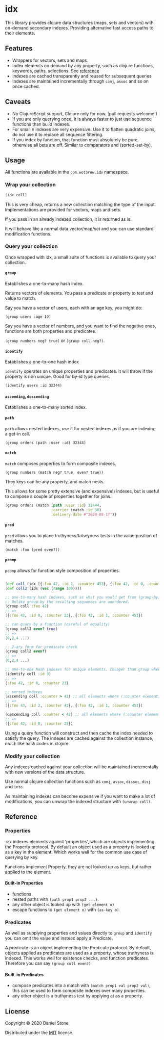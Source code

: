 # idx

This library provides clojure data structures (maps, sets and vectors) with on-demand secondary indexes. Providing 
alternative fast access paths to their elements.

## Features

- Wrappers for vectors, sets and maps.
- Index elements on demand by any property, such as clojure functions, keywords, paths, selections. See [reference](#properties)
- Indexes are cached transparently and reused for subsequent queries
- Indexes are maintained incrementally through `conj`, `assoc` and so on once cached.

## Caveats

- No ClojureScript support, Clojure only for now. (pull requests welcome!)
- If you are only querying once, it is always faster to just use sequence functions than build indexes.
- For small n indexes are very expensive. Use it to flatten quadratic joins, do not use it to replace all sequence filtering.
- If you index by function, that function must absolutely be pure, otherwise all bets are off. Similar to comparators and (sorted-set-by).

## Usage

All functions are available in the `com.wotbrew.idx` namespace.

### Wrap your collection

```clojure 
(idx coll)
```

This is very cheap, returns a new collection matching the type of the input. Implementations are provided for vectors, maps and sets.

If you pass in an already indexed collection, it is returned as is. 

It will behave like a normal data vector/map/set and you can use standard modification functions.

### Query your collection 

Once wrapped with idx, a small suite of functions is available to query your collection.

#### `group`

Establishes a one-to-many hash index.

Returns vectors of elements. You pass a predicate or property to test and value to match.

Say you have a vector of users, each with an age key, you might do:

`(group users :age 10)` 

Say you have a vector of numbers, and you want to find the negative ones, functions are both properties and predicates.

`(group numbers neg? true)` or `(group coll neg?)`.

#### `identify`

Establishes a one-to-one hash index

`identify` operates on unique properties and predicates. It will throw 
if the property is non unique. Good for by-id type queries.

`(identify users :id 32344)`

#### `ascending`, `descending`

Establishes a one-to-many sorted index.

#### `path`

`path` allows nested indexes, use it for nested indexes as if you
are indexing a get-in call.

`(group orders (path :user :id) 32344)`

#### `match`

`match` composes properties to form composite indexes. 

`(group numbers (match neg? true, even? true))`

They keys can be any property, and match nests.

This allows for some pretty extensive (and expensive!) indexes, but is useful to compose 
a couple of properties together for joins.

```clojure
(group orders (match (path :user :id) 32444,
                     :carrier (match :id 30)
                     :delivery-date #"2020-08-17"))
```

#### `pred`

`pred` allows you to place truthyness/falseyness tests in the value position of matches.

`(match :foo (pred even?))`

#### `pcomp`

`pcomp` allows for function style composition of properties.


```clojure

(def coll (idx [{:foo 42, :id 1, :counter 453}, {:foo 42, :id 0, :counter 23}, {:foo 43, :id 2, :counter 43}]))
(def coll2 (idx (vec (range 100))))

;; one-to-many hash indexes, such as what you would get from (group-by). 
;; Unlike group-by the resulting sequences are unordered.
(group coll :foo 42)
;; =>
({:foo 42, :id 0, :counter 23}, {:foo 42, :id 1, :counter 453})

;; can query by a function (careful of equality)
(group coll2 even? true) 
;; => 
(0,2,4 ...)

;; 2-ary form for predicate check
(group coll2 even?)
;; =>
(0,2,4 ...)

;; one-to-one hash indexes for unique elements, cheaper than group when you have exactly one element for each value of the property.
(identify coll :id 0) 
;; => 
{:foo 42, :id 0, :counter 23}

;; sorted indexes 
(ascending coll :counter > 42) ;; all elements where (:counter element) > 42 in ascending order
;; => 
({:foo 43, :id 2, :counter 43}, {:foo 42, :id 1, :counter 453})

(descending coll :counter < 42) ;; all elements where (:counter element) < 42 in descending order
;; =>
({:foo 42, :id 0, :counter 23})
```

Using a query function will construct and then cache the index needed to satisfy the query. The indexes are cached
against the collection instance, much like hash codes in clojure.

### Modify your collection

Any indexes cached against your collection will be maintained incrementally with new versions of the data structure.

Use normal clojure collection functions such as `conj`, `assoc`, `dissoc`, `disj` and `into`. 

As maintaining indexes can become expensive if you want to make a lot of modifications, you can unwrap the indexed structure
with `(unwrap coll)`.

## Reference

### Properties 

`idx` indexes elements against 'properties', which are objects implementing the Property protocol. By default
an object used as a property is looked up as a key in the element. Which works well for the common use case of querying by key.

Functions implement Property, they are not looked up as keys, but rather applied to the element. 

#### Built-in Properties

- functions
- nested paths with `(path prop1 prop2 ...)`.
- any other object is looked up with `(get element o)`
- escape functions to `(get element o)` with `(as-key o)`

### Predicates

As well as supplying properties and values directly to `group` and `identify` you can omit the value and instead apply a Predicate.

A predicate is an object implementing the Predicate protocol. By default, objects applied as predicates are used as a property, whose truthyness is indexed.
This works well for existence checks, and function predicates. Therefore you can say `(group coll even?)`

#### Built-in Predicates

- compose predicates into a match with `(match prop1 val prop2 val)`, this can be used to form composite indexes over many properties.
- any other object is a truthyness test by applying at as a property.

## License

Copyright © 2020 Daniel Stone

Distributed under the [MIT](https://opensource.org/licenses/MIT) license.